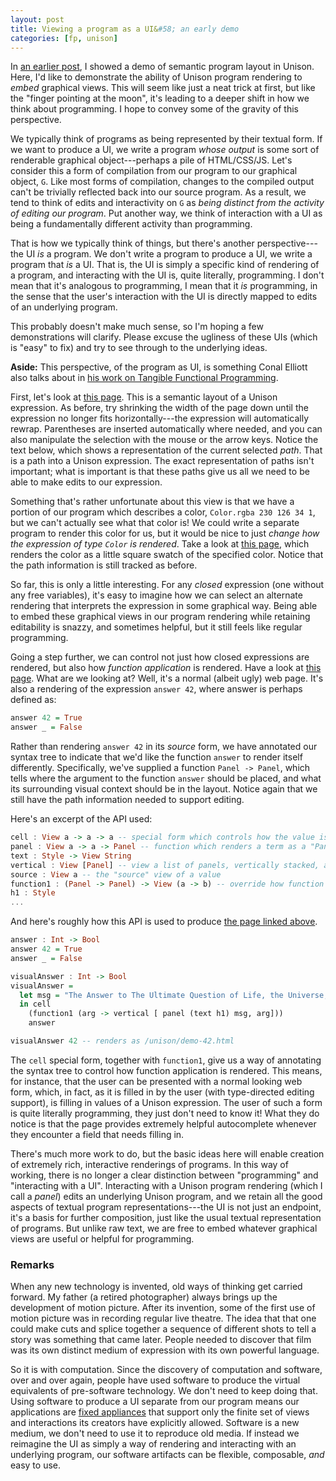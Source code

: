 ```yaml
---
layout: post
title: Viewing a program as a UI&#58; an early demo
categories: [fp, unison]
---
```


In [an earlier post](/2014-09-30/semantic-layout), I showed a demo of semantic program layout in Unison. Here, I'd like to demonstrate the ability of Unison program rendering to *embed* graphical views. This will seem like just a neat trick at first, but like the "finger pointing at the moon", it's leading to a deeper shift in how we think about programming. I hope to convey some of the gravity of this perspective.

We typically think of programs as being represented by their textual form. If we want to produce a UI, we write a program *whose output* is some sort of renderable graphical object---perhaps a pile of HTML/CSS/JS. Let's consider this a form of compilation from our program to our graphical object, `G`. Like most forms of compilation, changes to the compiled output can't be trivially reflected back into our source program. As a result, we tend to think of edits and interactivity on `G` as _being distinct from the activity of editing our program_. Put another way, we think of interaction with a UI as being a fundamentally different activity than programming.

That is how we typically think of things, but there's another perspective---the UI *is* a program. We don't write a program to produce a UI, we write a program that *is* a UI. That is, the UI is simply a specific kind of rendering of a program, and interacting with the UI is, quite literally, programming. I don't mean that it's analogous to programming, I mean that it *is* programming, in the sense that the user's interaction with the UI is directly mapped to edits of an underlying program.

This probably doesn't make much sense, so I'm hoping a few demonstrations will clarify. Please excuse the ugliness of these UIs (which is "easy" to fix) and try to see through to the underlying ideas.

__Aside:__ This perspective, of the program as UI, is something Conal Elliott also talks about in [his work on Tangible Functional Programming](http://www.youtube.com/watch?v=faJ8N0giqzw).

First, let's look at [this page](/unison/demo-swatch-raw.html). This is a semantic layout of a Unison expression. As before, try shrinking the width of the page down until the expression no longer fits horizontally---the expression will automatically rewrap. Parentheses are inserted automatically where needed, and you can also manipulate the selection with the mouse or the arrow keys. Notice the text below, which shows a representation of the current selected _path_. That is a path into a Unison expression. The exact representation of paths isn't important; what is important is that these paths give us all we need to be able to make edits to our expression.

Something that's rather unfortunate about this view is that we have a portion of our program which describes a color, `Color.rgba 230 126 34 1`, but we can't actually see what that color is! We could write a separate program to render this color for us, but it would be nice to just _change how the expression of type `Color` is rendered_. Take a look at [this page](/unison/demo-swatch.html), which renders the color as a little square swatch of the specified color. Notice that the path information is still tracked as before.

So far, this is only a little interesting. For any _closed_ expression (one without any free variables), it's easy to imagine how we can select an alternate rendering that interprets the expression in some graphical way. Being able to embed these graphical views in our program rendering while retaining editability is snazzy, and sometimes helpful, but it still feels like regular programming.

Going a step further, we can control not just how closed expressions are rendered, but also how _function application_ is rendered. Have a look at [this page](/unison/demo-42.html). What are we looking at? Well, it's a normal (albeit ugly) web page. It's also a rendering of the expression `answer 42`, where answer is perhaps defined as:

```Haskell
answer 42 = True
answer _ = False
```

Rather than rendering `answer 42` in its _source_ form, we have annotated our syntax tree to indicate that we'd like the function `answer` to render itself differently. Specifically, we've supplied a function `Panel -> Panel`, which tells where the argument to the function `answer` should be placed, and what its surrounding visual context should be in the layout. Notice again that we still have the path information needed to support editing.

Here's an excerpt of the API used:

```Haskell
cell : View a -> a -> a -- special form which controls how the value is rendered, ignored at runtime
panel : View a -> a -> Panel -- function which renders a term as a "Panel", which is a first-class value
text : Style -> View String
vertical : View [Panel] -- view a list of panels, vertically stacked, as in `panel vertical [...]`
source : View a -- the "source" view of a value
function1 : (Panel -> Panel) -> View (a -> b) -- override how function application is rendered
h1 : Style
...
```

And here's roughly how this API is used to produce [the page linked above](/unison/demo-42.html).

```Haskell
answer : Int -> Bool
answer 42 = True
answer _ = False

visualAnswer : Int -> Bool
visualAnswer =
  let msg = "The Answer to The Ultimate Question of Life, the Universe, and Everything..."
  in cell
    (function1 (arg -> vertical [ panel (text h1) msg, arg])) 
    answer

visualAnswer 42 -- renders as /unison/demo-42.html  
```

The `cell` special form, together with `function1`, give us a way of annotating the syntax tree to control how function application is rendered. This means, for instance, that the user can be presented with a normal looking web form, which, in fact, as it is filled in by the user (with type-directed editing support), is filling in values of a Unison expression. The user of such a form is quite literally programming, they just don't need to know it! What they do notice is that the page provides extremely helpful autocomplete whenever they encounter a field that needs filling in.

There's much more work to do, but the basic ideas here will enable creation of extremely rich, interactive renderings of programs. In this way of working, there is no longer a clear distinction between "programming" and "interacting with a UI". Interacting with a Unison program rendering (which I call a _panel_) edits an underlying Unison program, and we retain all the good aspects of textual program representations---the UI is not just an endpoint, it's a basis for further composition, just like the usual textual representation of programs. But unlike raw text, we are free to embed whatever graphical views are useful or helpful for programming.

### Remarks ###

When any new technology is invented, old ways of thinking get carried forward. My father (a retired photographer) always brings up the development of motion picture. After its invention, some of the first use of motion picture was in recording regular live theatre. The idea that that one could make cuts and splice together a sequence of different shots to tell a story was something that came later. People needed to discover that film was its own distinct medium of expression with its own powerful language.

So it is with computation. Since the discovery of computation and software, over and over again, people have used software to produce the virtual equivalents of pre-software technology. We don't need to keep doing that. Using software to produce a UI separate from our program means our applications are [fixed appliances](/2013-05-22/future-of-software.html) that support only the finite set of views and interactions its creators have explicitly allowed. Software is a new medium, we don't need to use it to reproduce old media. If instead we reimagine the UI as simply a way of rendering and interacting with an underlying program, our software artifacts can be flexible, composable, _and_ easy to use.
